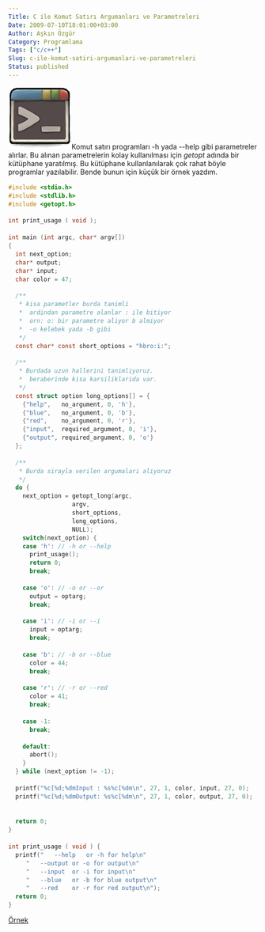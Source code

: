 ```yaml
---
Title: C ile Komut Satırı Argumanları ve Parametreleri
Date: 2009-07-10T18:01:00+03:00
Author: Aşkın Özgür
Category: Programlama
Tags: ["c/c++"]
Slug: c-ile-komut-satiri-argumanlari-ve-parametreleri
Status: published
---
```


![Terminal](/uploads/2009/07/gnome-terminal.png "Terminal")Komut satırı programları -h yada --help gibi parametreler alırlar. Bu alınan parametrelerin kolay kullanılması için *getopt* adında bir kütüphane yaratılmış. Bu kütüphane kullanlanılarak çok rahat böyle programlar yazılabilir.
Bende bunun için küçük bir örnek yazdım.

```C
#include <stdio.h>
#include <stdlib.h>
#include <getopt.h>

int print_usage ( void );

int main (int argc, char* argv[])
{
  int next_option;
  char* output;
  char* input;
  char color = 47;

  /**
   * kisa parametler burda tanimli
   *  ardindan parametre alanlar : ile bitiyor
   *  orn: o: bir parametre aliyor b almiyor
   *  -o kelebek yada -b gibi
   */
  const char* const short_options = "hbro:i:";

  /**
   * Burdada uzun hallerini tanimliyoruz.
   *  beraberinde kisa karsiliklarida var.
   */
  const struct option long_options[] = {
    {"help",   no_argument, 0, 'h'},
    {"blue",   no_argument, 0, 'b'},
    {"red",    no_argument, 0, 'r'},
    {"input",  required_argument, 0, 'i'},
    {"output", required_argument, 0, 'o'}
  };

  /**
   * Burda sirayla verilen argumalari aliyoruz
   */
  do {
    next_option = getopt_long(argc,
			      argv,
			      short_options,
			      long_options,
			      NULL);
    switch(next_option) {
    case 'h': // -h or --help
      print_usage();
      return 0;
      break;

    case 'o': // -o or --or
      output = optarg;
      break;

    case 'i': // -i or --i
      input = optarg;
      break;

    case 'b': // -b or --blue
      color = 44;
      break;

    case 'r': // -r or --red
      color = 41;
      break;

    case -1:
      break;

    default:
      abort();
    }
  } while (next_option != -1);

  printf("%c[%d;%dmInput : %s%c[%dm\n", 27, 1, color, input, 27, 0);
  printf("%c[%d;%dmOutput: %s%c[%dm\n", 27, 1, color, output, 27, 0);


  return 0;
}

int print_usage ( void ) {
  printf("   --help   or -h for help\n"
	 "   --output or -o for output\n"
	 "   --input  or -i for input\n"
	 "   --blue   or -b for blue output\n"
	 "   --red    or -r for red output\n");
  return 0;
}
```

[Örnek](/uploads/2009/07/clexmp.c)
